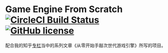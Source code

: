 # Game Engine From Scratch [![CircleCI Build Status](https://circleci.com/gh/netwarm007/GameEngineFromScratch.svg?style=shield)](https://circleci.com/gh/netwarm007/GameEngineFromScratch) [![GitHub license](https://img.shields.io/badge/license-MIT-blue.svg)](https://raw.githubusercontent.com/netwarm007/GameEngineFromScratch/master/LICENSE)
配合我的知乎[专栏](https://zhuanlan.zhihu.com/c_119702958)当中的系列文章《从零开始手敲次世代游戏引擎》所写的项目。

